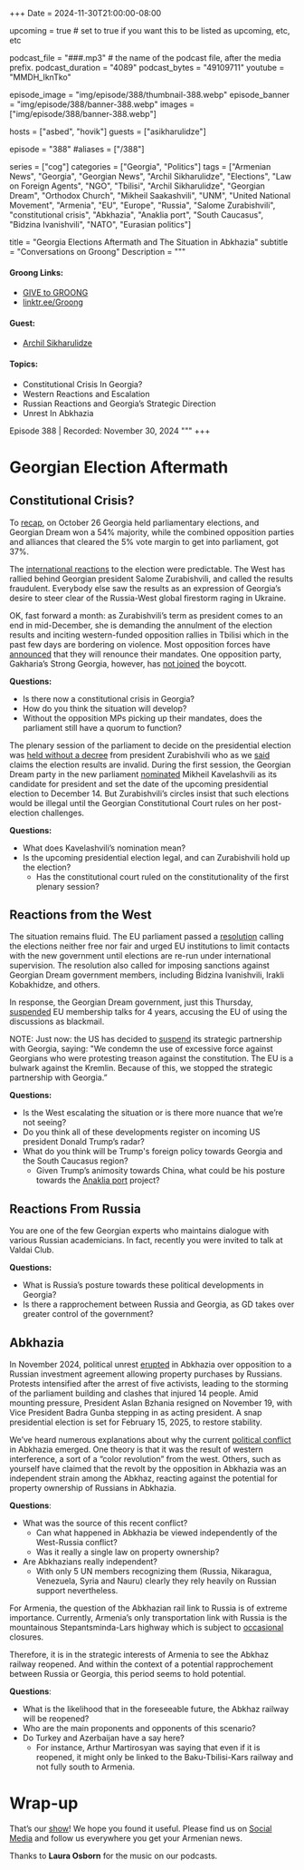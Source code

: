 +++
Date = 2024-11-30T21:00:00-08:00

upcoming = true # set to true if you want this to be listed as upcoming, etc, etc

podcast_file = "###.mp3" # the name of the podcast file, after the media prefix.
podcast_duration = "4089"
podcast_bytes = "49109711"
youtube = "MMDH_IknTko"

episode_image = "img/episode/388/thumbnail-388.webp"
episode_banner = "img/episode/388/banner-388.webp"
images = ["img/episode/388/banner-388.webp"]

hosts = ["asbed", "hovik"]
guests = ["asikharulidze"]

episode = "388"
#aliases = ["/388"]

series = ["cog"]
categories = ["Georgia", "Politics"]
tags = ["Armenian News", "Georgia", "Georgian News", "Archil Sikharulidze", "Elections", "Law on Foreign Agents", "NGO", "Tbilisi", "Archil Sikharulidze", "Georgian Dream", "Orthodox Church", "Mikheil Saakashvili", "UNM", "United National Movement", "Armenia", "EU", "Europe", "Russia", "Salome Zurabishvili", "constitutional crisis", "Abkhazia", "Anaklia port", "South Caucasus", "Bidzina Ivanishvili", "NATO", "Eurasian politics"]

title = "Georgia Elections Aftermath and The Situation in Abkhazia"
subtitle = "Conversations on Groong"
Description = """
#### Groong Links:
* [GIVE to GROONG](https://podcasts.groong.org/donate)
* [linktr.ee/Groong](https://linktr.ee/groong)

#### Guest:
* [Archil Sikharulidze](/guest/asikharulidze)

#### Topics:
* Constitutional Crisis In Georgia?
* Western Reactions and Escalation
* Russian Reactions and Georgia’s Strategic Direction
* Unrest In Abkhazia

Episode 388 | Recorded: November 30, 2024
"""
+++

# Georgian Election Aftermath

## Constitutional Crisis?

To [recap](https://www.rferl.org/a/georgia-crucial-elections-choice-russia-or-europe/33174003.html), on October 26 Georgia held parliamentary elections, and Georgian Dream won a 54% majority, while the combined opposition parties and alliances that cleared the 5% vote margin to get into parliament, got 37%.

The [international reactions](https://civil.ge/archives/631310) to the election were predictable. The West has rallied behind Georgian president Salome Zurabishvili, and called the results fraudulent. Everybody else saw the results as an expression of Georgia’s desire to steer clear of the Russia-West global firestorm raging in Ukraine.

OK, fast forward a month: as Zurabishvili’s term as president comes to an end in mid-December, she is demanding the annulment of the election results and inciting western-funded opposition rallies in Tbilisi which in the past few days are bordering on violence. Most opposition forces have [announced](https://www.cbs19news.com/georgia-parliament-convenes-amid-legitimacy-crisis/article_005f0cc9-93c1-5b23-a9e8-68da2b2207be.html) that they will renounce their mandates. One opposition party, Gakharia’s Strong Georgia, however, has [not joined](https://1tv.ge/lang/en/news/giorgi-gakharia-on-parliamentary-mandates-we-will-act-on-our-terms/) the boycott.

**Questions:**

* Is there now a constitutional crisis in Georgia?
* How do you think the situation will develop?
* Without the opposition MPs picking up their mandates, does the parliament still have a quorum to function?

The plenary session of the parliament to decide on the presidential election was [held without a decree](https://www.rferl.org/a/georgia-president-candidate-election/33217919.html) from president Zurabishvili who as we [said](https://www.rferl.org/a/georgia-protest-crackdown-eu-zurabishvili/33221472.html) claims the election results are invalid. During the first session, the Georgian Dream party in the new parliament [nominated](https://www.bbc.com/sport/football/articles/c704pyn5ppyo) Mikheil Kavelashvili as its candidate for president and set the date of the upcoming presidential election to December 14. But Zurabishvili’s circles insist that such elections would be illegal until the Georgian Constitutional Court rules on her post-election challenges.

**Questions:**

* What does Kavelashvili’s nomination mean?
* Is the upcoming presidential election legal, and can Zurabishvili hold up the election?
    * Has the constitutional court ruled on the constitutionality of the first plenary session?

## Reactions from the West

The situation remains fluid. The EU parliament passed a [resolution](https://www.europarl.europa.eu/news/en/press-room/20241121IPR25549/parliament-calls-for-new-elections-in-georgia) calling the elections neither free nor fair and urged EU institutions to limit contacts with the new government until elections are re-run under international supervision. The resolution also called for imposing sanctions against Georgian Dream government members, including Bidzina Ivanishvili, Irakli Kobakhidze, and others.

In response, the Georgian Dream government, just this Thursday, [suspended](https://apnews.com/article/georgia-cabinet-election-russia-european-union-kobakhidze-1291827f76eac552a2918b4b584fa5a0) EU membership talks for 4 years, accusing the EU of using the discussions as blackmail.

NOTE: Just now: the US has decided to [suspend](https://netgazeti.ge/life/754131/) its strategic partnership with Georgia, saying: "We condemn the use of excessive force against Georgians who were protesting treason against the constitution. The EU is a bulwark against the Kremlin. Because of this, we stopped the strategic partnership with Georgia.”

**Questions:**

* Is the West escalating the situation or is there more nuance that we’re not seeing?
* Do you think all of these developments register on incoming US president Donald Trump’s radar?
* What do you think will be Trump's foreign policy towards Georgia and the South Caucasus region?
    * Given Trump’s animosity towards China, what could be his posture towards the [Anaklia port](https://agenda.ge/en/news/2024/41793#gsc.tab=0) project?


## Reactions From Russia

You are one of the few Georgian experts who maintains dialogue with various Russian academicians. In fact, recently you were invited to talk at Valdai Club.

**Questions:**

* What is Russia’s posture towards these political developments in Georgia?
* Is there a rapprochement between Russia and Georgia, as GD takes over greater control of the government?


## Abkhazia

In November 2024, political unrest [erupted](https://responsiblestatecraft.org/abkhazia-protests/) in Abkhazia over opposition to a Russian investment agreement allowing property purchases by Russians. Protests intensified after the arrest of five activists, leading to the storming of the parliament building and clashes that injured 14 people. Amid mounting pressure, President Aslan Bzhania resigned on November 19, with Vice President Badra Gunba stepping in as acting president. A snap presidential election is set for February 15, 2025, to restore stability.

We’ve heard numerous explanations about why the current [political conflict](https://www.rferl.org/a/abkhazia-bzhania-sukhumi-protests/33204418.html) in Abkhazia emerged. One theory is that it was the result of western interference, a sort of a “color revolution” from the west. Others, such as yourself have claimed that the revolt by the opposition in Abkhazia was an independent strain among the Abkhaz, reacting against the potential for property ownership of Russians in Abkhazia.

**Questions**:

* What was the source of this recent conflict?
    * Can what happened in Abkhazia be viewed independently of the West-Russia conflict?
    * Was it really a single law on property ownership?
* Are Abkhazians really independent? 
    * With only 5 UN members recognizing them (Russia, Nikaragua, Venezuela, Syria and Nauru) clearly they rely heavily on Russian support nevertheless.

For Armenia, the question of the Abkhazian rail link to Russia is of extreme importance. Currently, Armenia’s only transportation link with Russia is the mountainous  Stepantsminda-Lars highway which is subject to [occasional](https://news.am/eng/news/854292.html) closures. 

Therefore, it is in the strategic interests of Armenia to see the Abkhaz railway reopened. And within the context of a potential rapprochement between Russia or Georgia, this period seems to hold potential.

**Questions**:

* What is the likelihood that in the foreseeable future, the Abkhaz railway will be reopened?
* Who are the main proponents and opponents of this scenario?
* Do Turkey and Azerbaijan have a say here?
    * For instance, Arthur Martirosyan was saying that even if it is reopened, it might only be linked to the Baku-Tbilisi-Kars railway and not fully south to Armenia.

# Wrap-up

That’s our [show](https://podcasts.groong.org/)! We hope you found it useful. Please find us on [Social Media](https://linktr.ee/groong) and follow us everywhere you get your Armenian news.

Thanks to **Laura Osborn** for the music on our podcasts.
